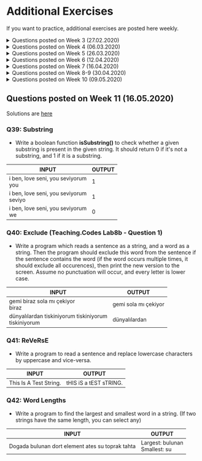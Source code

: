 # Additional Exercises

If you want to practice, additional exercises are posted here weekly. 

<details>
<summary>Questions posted on Week 3 (27.02.2020)</summary>

Solutions are [here](https://github.com/zeynepyirmibes/cmpe150-spring20/tree/master/Additional%20Exercises/Week%203%20Solutions)

### Q1 - Rectangle

Write a program that reads two integers as the side lengths of a rectangle. Output the perimeter and the area of the rectangle.

|  INPUT  |  OUTPUT |
|:-------:|:-------:|
| 3 5   | 16 15  |

<br>

### Q2 - Average

Write a program that reads three integers from the user. Output the average of these three numbers. (Hint: Type Casting)

|  INPUT  |  OUTPUT |
|:-------:|:-------:|
| 2 3 5   | 3.33  |

<br>

### Q3 - To Lowercase

Write a program that reads a character from the user. Convert this character into lowercase , and print. (Hint: Difference between lowercase and uppercase characters are always the same)

|  INPUT  |  OUTPUT |
|:-------:|:-------:|
| A   | a  |
| T   | t  |

<br>

### Q4 - Increment-Decrement

Write a program that reads two integers from the user. Output the incremented version of the first number, and the decremented version of the second number. (Hint: Use the increment/decrement operators) 

|  INPUT  |  OUTPUT |
|:-------:|:-------:|
| 2 3 | 3 2 |
| 1 7 | 2 6 |

<br>

### Q5 - Seconds

Write a program to convert a given integer (in seconds) to hours, minutes and seconds. 

|  INPUT  |  OUTPUT |
|:-------:|:-------:|
| 120 | 0 hours 2 minutes 0 seconds |
| 67 | 0 hours 1 minutes 7 seconds |
| 3685 | 1 hours 1 minutes 25 seconds |

</details>

<details>
<summary>Questions posted on Week 4 (06.03.2020)</summary>

* Solutions are [here](https://github.com/zeynepyirmibes/cmpe150-spring20/tree/master/Additional%20Exercises/Week%204%20Solutions)

### Q6 - Leap Year

Write a program that reads the year (as an integer) from the user, and prints if it is a leap year or not. (You can google leap year)

|  INPUT  |  OUTPUT |
|:-------:|:-------:|
| 2016   | it is a leap year  |
| 2017   | it is not a leap year  |

<br>

### Q7 - Calculator

Write a basic calculator program (+, -, \*, /). The program takes three inputs: float, char, float, then prints the result. 

|  INPUT  |  OUTPUT |
|:-------:|:-------:|
| 1 + 45  | 46.00   |
| 1 - 45  | -44.00  |
| 1 * 45  | 45.00   |
| 1 / 45  | 0.02    |

<br>

### Q8 - Largest

Write a program that takes three integers from the user, and finds the largest of three numbers.

|  INPUT  |  OUTPUT |
|:-------:|:-------:|
| 12 25 52  | The 3rd is the greatest of all.  |
| 45 5 32  | The 1st is the greatest of all.  |

<br>

### Q9 - Quadrant

Write a program that takes (X,Y) coordinates from the user, and determines in which quadrant the coordinate point lies.

|  INPUT  |  OUTPUT |
|:-------:|:-------:|
| 7 9  | 1st quadrant  |
| -5 -4  | 3rd quadrant  |

<br>

</details>

<details>
<summary>Questions posted on Week 5 (26.03.2020)</summary>

Solutions are [here](https://github.com/zeynepyirmibes/cmpe150-spring20/tree/master/Additional%20Exercises/Week%205%20Solutions)

### Q10 - Infinite Numbers

Allow the user to enter natural numbers (integers) as long as they want. If the user inputs a negative number, then stop taking inputs, and print their sum (as an integer) and average (as a float). 
NOTE: Do not take the negative number into your calculation.  

INPUT: <br>
1 <br>
9 <br>
8 <br>
5 <br>
7 <br>
-3

OUTPUT: <br>
Sum = 30
Average = 6.0

### Q11 - Factorial

Write a program that takes an integer from the user, and prints the factorial *(do not use any pre-defined C function, compute the factorial yourself)*. If the user has entered a negative number, print "Wrong input!". 

|  INPUT  |  OUTPUT |
|:-------:|:-------:|
| 5  | 120  |
| 2 |  2 |
| -3  | Wrong input!  |

### Q12 - Exponential

Write a program that takes 2 integers a and b, then prints the result of a^b (a\*a\*a...\*a\*a) using a for/while loop. 

|  INPUT  |  OUTPUT |
|:-------:|:-------:|
| 3 4  | 81  |
| 7 2 |  49 |

### Q13 - Divisors

Take a positive integer from the user. Print its divisors. If the user inputs a negative integer, print "Wrong input!". 

|  INPUT  |  OUTPUT |
|:-------:|:-------:|
| 56  | 1 2 4 7 8 14 28 56  |
| 12 |  1 2 3 4 6 12 |
| -3  | Wrong input!  |

### Q14 - The Perfect Number

A **perfect number** is a positive integer that is equal to the sum of its proper divisors. The smallest perfect number is 6, which is the sum of 1, 2, and 3.

Take an integer from the user, and tell if it's a perfect number or not. If the user inputs a negative integer, print "Wrong input!". 

|  INPUT  |  OUTPUT |
|:-------:|:-------:|
| 56  | Not a perfect number.  |
| 28 |  Perfect number!!! |
| 496 |  Perfect number!!! |
| -3  | Wrong input!  |

### Q15 - Prime Number

Take an integer from the user, and tell if it's a prime number or not. If the user inputs a negative integer, print "Wrong input!". 

|  INPUT  |  OUTPUT |
|:-------:|:-------:|
| 18  | Not a prime number.  |
| 13 |  Prime number!!! |
| -3  | Wrong input!  |

### Q16 - Fibonacci

Take an integer **n** from the user, and print the first **n** terms of Fibonacci series.

|  INPUT  |  OUTPUT |
|:-------:|:-------:|
| 5  | 0 1 1 2 3  |
| 10 |  0 1 1 2 3 5 8 13 21 34  |

### Q17 - Digits in a Number

##### Q17a: Number of Digits

Take an integer number from the user, and print the number of digits in it. 

|  INPUT  |  OUTPUT |
|:-------:|:-------:|
| 5  | 1  |
| 789  | 3  |
| 46416465 |  8  |

##### Q17b: Sum of Digits

Take an integer number from the user, and print the sum of the digits in it. 

|  INPUT  |  OUTPUT |
|:-------:|:-------:|
| 5  | 5 |
| 789  | 24  |
| 46416465 |  36  |

</details>

<details>
<summary>Questions posted on Week 6 (12.04.2020)</summary>

Solutions are [here](https://github.com/zeynepyirmibes/cmpe150-spring20/tree/master/Additional%20Exercises/Week%206%20Solutions)

### Q18: Half Diamond Star

Write a C program to print a half diamond star pattern using for loop.

INPUT: <br>
5
OUTPUT: <br>
```c
*
**
***
****
*****
****
***
**
*
```


### Q19: Hollow Triangle

Write a C program to print the given triangle number pattern using 0, 1.

INPUT: <br>
6
OUTPUT: <br>
```c
1
11
101
1001
10001
111111
```

### Q20: Valid Triangle

Write a C program that takes three sides of a triangle and check whether the triangle is valid or not. (Apply the rule (side1 + side2 > side3) to all sides)

|  INPUT  |  OUTPUT |
|:-------:|:-------:|
| 7 4 10  | Valid |
| 1 3 1  | Invalid  |

### Q21: 100 Characters

Take a maximum of 100 characters from the user. Stop taking inputs when the user enters dot (.), and print the number lowercase, uppercase letters, and the number of digits the user entered. Use break. (Take the characters with enter (newline) between them)

INPUT: <br>
a <br>
Y  <br>
6  <br>
8  <br>
T  <br>
W <br>
.  <br>
OUTPUT: <br>
Lowercase: 1 <br>
Uppercase: 3  <br>
Digit: 2  <br>

### Q22: Harmonic

Write a program in C to display the n terms of harmonic series and their sum.

|  INPUT  |  OUTPUT |
|:-------:|:-------:|
| 3  | 1/1 + 1/2 + 1/3 = 1.833333 |
| 5  | 1/1 + 1/2 + 1/3 + 1/4 + 1/5 = 2.283334  |

</details>

<details>
<summary>Questions posted on Week 7 (16.04.2020)</summary>

Solutions are [here](https://github.com/zeynepyirmibes/cmpe150-spring20/tree/master/Additional%20Exercises/Week%207%20Solutions)

### Q23: Number Pyramid

* Write a function named **pyramid** which takes an integer as input: **num_of_rows**, then prints the pyramid of numbers increased by 1 shown below. This function shouldn't return anything.
* Then write main appropriately to see the result.

```c
Input:
4

Output:
   1
  2 3
 4 5 6
7 8 9 10


Input:
3

Output:
  1
 2 3
4 5 6
```

### Q24: Binary

* Write a function that will take an integer as a parameter. Then calculates and returns its binary version as another integer. Then write main appropriately to see the result.

* You can reference [this link](https://www.mathsisfun.com/binary-number-system.html) to understand/create binary numbers.

|  INPUT  |  OUTPUT |
|:-------:|:-------:|
| 25 | 11001 |
| 532  | 1000010100  |
| 5  | 101  |

### Q25: Leading Digit

* Write a function that takes a positive integer (you may use a **long int**) as input and returns the leading digit (leftmost digit). For example, the leading digit of 234567 is 2.
* Then write main appropriately to see the result.

|  INPUT  |  OUTPUT |
|:-------:|:-------:|
| 234567 | 2 |
| 804  | 8  |
| 0  | 0  |

### Q26: Absolutely

* Write a (boolean) function **isNegative** that takes an integer as an input, and returns 1 (true) if the number is negative, returns 0 (false) if it is positive or zero. (You can reference the [isLower](https://github.com/zeynepyirmibes/cmpe150-spring20/blob/master/Week%207/Q5.c) function we implemented in class) 

* Then write an **absolute** function, that takes an integer, and (using the isNegative function you've written) returns its absolute value. 

* Organize the main function to see the result. 

|  INPUT  |  OUTPUT |
|:-------:|:-------:|
| -98 | 98 |
| 5 | 5  |
| 0  | 0  |
| -62  | 62  |

### Q27: Multiplication Table

* Write a function **mulTable**, that takes an integer as input, and prints this number's multiplication table. This function shouldn't return anything. 

* Organize the main function to see the result. 

```c
Input: 
2
Output:
2 * 1 = 2 
2 * 2 = 4 
2 * 3 = 6 
2 * 4 = 8 
2 * 5 = 10 
2 * 6 = 12 
2 * 7 = 14 
2 * 8 = 16 
2 * 9 = 18 
2 * 10 = 20
```

</details>

<details>
<summary>Questions posted on Week 8-9 (30.04.2020)</summary>


Solutions are [here](https://github.com/zeynepyirmibes/cmpe150-spring20/tree/master/Additional%20Exercises/Week%208-9%20Solutions)

### Q28: Cube

* Write a function named **cubeByReference()**

* **cubeByReference** takes an integer pointer and computes the cube of the integer (doesn't return anything, but changes the value of the integer). Take the integer from the user, and then print it's value after calling the function.

|  INPUT  |  OUTPUT |
|:-------:|:-------:|
| 2 | 8 |
| 3 | 27  |
| 4  | 64  |
| -5  | -125  |

### Q29: Lower-Upper

* Write a function named **avertCharacter()**

* **avertCharacter** should take a pointer to a character (char). The function should change the character to lower if it's upper, and to upper if it's lower (This function shouldn't return anything, but changes the value of the character). If the character is not a letter, it should remain the same. Take the character from the user, and then print it's value after calling the function.

|  INPUT  |  OUTPUT |
|:-------:|:-------:|
| b | B |
| Y | y  |
| R  | r  |
| .  | .  |
| 5  | 5  |

### Q30: Complex Powers (Old Midterm Question)

* Think about how we write the regular power.

![Complex Powers](figures/q_complex.png)


### Q31: Counts

* Write a program which reads an integer N from the user, then reads N integers from the user to an array. Then find frequency of each element in the array. Assume N is smaller than 1000 and the entered numbers will be between 0 and 100 (inclusive).

|  INPUT  |  OUTPUT |
|-------|-------|
| 10<br>5 10 2 5 50 5 10 1 2 2 | 1 --> 1<br>2 --> 3<br>5 --> 3<br>10 --> 2<br>50 --> 1 |

### Q32: Statistics

Write a program that reads an integer N from the user, then reads N more integers from the user and store them in an array. Then prints the sum, average and variance of the elements (Assume N is smaller than 50).

<img src="figures/variance.png" width="300">


| Input                         | Output      |
| ----------------------------- | ----------- |
| 10 <br />1 2 3 4 5 6 7 8 9 10 | 55 5.50 8.25|
| 4<br />4 1 3 8                | 16 4.00 6.50|

<br>

### Q33: Pairs

Write a program which reads an integer N and an integer X from the user, then reads N integers from the user to an array. Then find all pairs in the array whose sum is equal to X. 

* A number can not be a pair with itself. Pairs should consist of different numbers.
* You can print either (3,4) or (4,3) for one pair.
* You should print all the pairs even if they are same.

|  INPUT  |  OUTPUT |
|-------|-------|
| 7 7<br>2 4 3 5 7 8 9 | (2, 5)<br>(4, 3) |
| 10 7<br>2 4 3 5 6 -2 4 7 8 9 | (2, 5)<br>(4, 3)<br>(3, 4)<br>(-2, 9) |

</details>

<details>
<summary>Questions posted on Week 10 (09.05.2020)</summary>


Solutions are [here](https://github.com/zeynepyirmibes/cmpe150-spring20/tree/master/Additional%20Exercises/Week%2010%20Solutions)

### Q34: Pass me the Array

Write a function that takes an integer array as argument and changes all the elements to 1. Write another function that takes an integer pointer, which will be used for increasing the elements of an array by ``i+1``. In the main, create an integer array and initialize it with 1, 2, 3, 4, 5. 

 1. Call the first function by passing the array as argument, then print the contents of the array. 

 2. Call the second function by passing the address of the first element as the argument, then print the contents of the array.

 3. Call the first function by passing the address of the first element as the argument, then print the contents of the array.

 4. Call the second function by passing the array as argument, then print the contents of the array.

    **Hint:** You can define the size of the array by ``#define SIZE 5``. It would make traversing easier.

### Q35: Erase (Teaching Codes Lab8-Ex1)

* Write a function which takes two integer arrays arr1, arr2, and their sizes as two integers N and M. Then the function should remove all the elements in arr2 from arr1. The function should update arr1 so that it no longer contain elements from arr2. The function should return the new size of arr1. Hint: you can create and use another temporary array in the function.

* Then in the main program, read two arrays from the user (first their sizes N, M, and then N+M integers as array elements). Then call the function passing the arrays and their sizes. Then print the first array to see the updated version.

    Input: <br>10 3 <br>1 2 3 4 7 5 5 12 7 7 <br>5 3 12

    Output: <br>New Size:6 <br>1 2 4 7 7 7

### Q36: Unique

* Write a program that takes an integer array and its size from the user. Then print the unique elements in the array. 

* Hint: You can keep counts of integers in another array (assuming the user won't enter extremely large numbers).

Input: <br>10 <br>1 2 3 5 1 5 20 2 12 10

Output: <br>3 20 12 10

### Q37: Sums

* Write a function **sumOfRows()** that takes in a 2-dimensional integer array, and its sizes N and M. This function should calculate and print the sum of each of the array's rows. 

* Write a function **sumOfColumns()** that takes in a 2-dimensional integer array, and its sizes N and M. This function should calculate and print the sum of each of the array's columns. 

* Take the 2-d array and its sizes from the user. Then call your functions. 

Input: <br>3 3 <br> 1 2 3 <br>
 4 5 6 <br>
 7 8 9

Output: <br>  Sum of elements of Row 1 = 6 <br>
 Sum of elements of Row 2 = 15 <br>
 Sum of elements of Row 3 = 24 <br>
 Sum of elements of Column 1 = 12 <br>
 Sum of elements of Column 2 = 15 <br>
 Sum of elements of Column 3 = 18
 
 ### Q38: Triangular
 
* Upper triangular matrix is a special square matrix whose all elements **below** the main diagonal is zero. 
* Lower triangular matrix is a special square matrix whose all elements **above** the main diagonal is zero.

* Write a boolean function **isUpperTriangular()** that checks if a 3x3 array is upper triangular (see example below), and returns 1 if it is, and 0 if it's not. 
 
* Write a boolean function **isLowerTriangular()** that checks if a 3x3 array is lower triangular (see example below), and returns 1 if it is, and 0 if it's not. 
 
* Take the 3x3 array from the user. Check its triangularity :) 

Input: <br>1 2 3<br>
0 5 6<br>
0 0 9

Output: <br>  It is upper triangular. <br> It's not lower triangular. 


Input: <br>1 0 0<br>
4 5 0 <br>
7 8 9

Output: <br>  It's not upper triangular. <br> It is lower triangular. 

Input: <br>1 4 7<br>
4 5 0 <br>
7 8 9

Output: <br>  It's not upper triangular. <br> It's not lower triangular. 

</details>

## Questions posted on Week 11 (16.05.2020)

Solutions are [here](https://github.com/zeynepyirmibes/cmpe150-spring20/tree/master/Additional%20Exercises/Week%2011%20Solutions)
 
### Q39: Substring

* Write a boolean function **isSubstring()** to check whether a given substring is present in the given string. It should return 0 if it's not a substring, and 1 if it is a substring. 

|  INPUT  |  OUTPUT |
|-------|-------|
| i ben, love seni, you seviyorum<br>you | 1 |
| i ben, love seni, you seviyorum<br>seviyo | 1 |
| i ben, love seni, you seviyorum<br>we | 0 |

### Q40: Exclude (Teaching.Codes Lab8b - Question 1)


* Write a program which reads a sentence as a string, and a word as a string. Then the program should exclude this word from the sentence if the sentence contains the word (if the word occurs multiple times, it should exclude all occurences), then print the new version to the screen. Assume no punctuation will occur, and every letter is lower case.

|  INPUT  |  OUTPUT |
|-------|-------|
| gemi biraz sola mı çekiyor<br>biraz | gemi sola mı çekiyor |
| dünyalılardan tiskiniyorum tiskiniyorum<br>tiskiniyorum | dünyalılardan |

### Q41: ReVeRsE 

* Write a program to read a sentence and replace lowercase characters by uppercase and vice-versa. 

|  INPUT  |  OUTPUT |
|-------|-------|
| This Is A Test String. | tHIS iS a tEST sTRING. |

### Q42: Word Lengths

* Write a program to find the largest and smallest word in a string. (If two strings have the same length, you can select any)

|  INPUT  |  OUTPUT |
|-------|-------|
| Dogada bulunan dort element ates su toprak tahta | Largest: bulunan<br>Smallest: su|